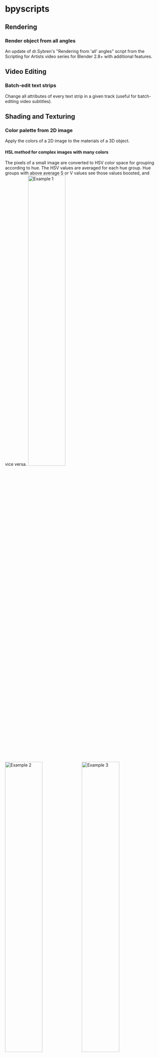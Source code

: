 # bpyscripts
## Rendering
### Render object from all angles
An update of dr.Sybren's "Rendering from 'all' angles" script from the Scripting for Artists video series for Blender 2.8+ with additional features.
## Video Editing
### Batch-edit text strips
Change all attributes of every text strip in a given track (useful for batch-editing video subtitles). 
## Shading and Texturing
### Color palette from 2D image
Apply the colors of a 2D image to the materials of a 3D object.

#### HSL method for complex images with many colors
The pixels of a small image are converted to HSV color space for grouping according to hue. The HSV values are averaged for each hue group. Hue groups with above average S or V values see those values boosted, and vice versa.
<img alt="Example 1" src="https://github.com/user-attachments/assets/1fbb87aa-edc5-475d-b092-e241a89ffb52" width="49.5%">
<img alt="Example 2" src="https://github.com/user-attachments/assets/2803da71-18dc-494c-9202-9f35ce5353bc" width="49.5%">
<img alt="Example 3" src="https://github.com/user-attachments/assets/7ee70e3c-cd9f-4f9c-b05c-6e21de1ac620" width="49.5%">
<img alt="Example 4" src="https://github.com/user-attachments/assets/7de73726-0180-454c-8f97-db11af7c4161" width="49.5%">

#### RGB method for simple images with few colors
Only the first instance of each color group is taken into account in this simpler method with no color space conversions. 
<img alt="Example 1" src="https://github.com/user-attachments/assets/46cb9013-9938-4503-a02c-f9ad2a488836" width="49.5%">
<img alt="Example 2" src="https://github.com/user-attachments/assets/615a7187-c60d-4bf4-9d05-b156d9ce3bd6" width="49.5%">

<img alt="Example 3" src="https://github.com/user-attachments/assets/45d7d395-e204-4cb7-b8b9-5494f509ed58" width="24.5%">
<img alt="Example 4" src="https://github.com/user-attachments/assets/1ba1aba9-866b-4d47-9ef2-6429367d777f" width="24.5%">
<img alt="Example 5" src="https://github.com/user-attachments/assets/dbae187b-c704-43a9-afb6-43ca29029208" width="24.5%">
<img alt="Example 6" src="https://github.com/user-attachments/assets/6bee63ad-e891-4d2b-a50f-ac517a644a3d" width="24.5%">
